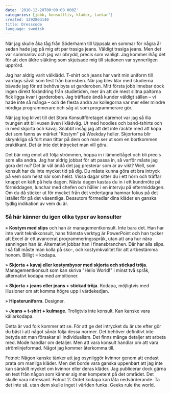 ```yaml
---
date: '2010-12-20T00:00:00.000Z'
categories: [jobb, konsultliv, kläder, tankar"]
created: 1292803140
title: Dresscode
language: swedish
---
```


När jag skulle åka tåg från Söderhamn till Uppsala en sommar för några år sedan hade jag på mig ett par trasiga jeans. Väldigt trasiga jeans. Men det var sommarlov och jag var obrydd, precis som vanligt. Jag kommer ihåg det för att den äldre släkting som skjutsade mig till stationen var synnerligen upprörd.

Jag har aldrig varit välklädd. T-shirt och jeans har varit min uniform till vardags såväl som fest från barnsben. När jag blev klar med studierna bävade jag för att behöva byta ut garderoben. Mitt första jobb innebar dock ingen direkt förändring från studietiden, mer än att de mest slitna paltorna fick ligga kvar i garderoben. Jag träffade ändå kunder väldigt sällan – vi hade inte så många – och de flesta andra av kollegorna var mer eller mindre nördiga programmerare och såg ut som programmerare gör.

När jag tog klivet till det Stora Konsultföretaget däremot var jag så illa tvungen att bli vuxen även i klädväg. Ut med hoodies och band-tshirts och in med skjorta och kavaj. Snabbt insåg jag att det inte räckte med att köpa det som fanns av märket "Kostym" på Weekday heller. Skjortorna blir skrynkliga så fort man tittar på dem och man ser ut som en bortkommen praktikant. Det är inte det intrycket man vill göra.

Det bär mig emot att följa strömmen, hoppa in i lämmeltåget och bli precis som alla andra. Jag har aldrig jobbat för att passa in, så varför måste jag göra det nu? Det är väl ändå det jag presterar som är av vikt? Well, som konsult har du inte mycket tid på dig. Du måste kunna göra ett bra intryck på vem som helst när som helst. Vissa dagar sitter du i ett hörn och träffar knappt en käft på hela dagen. Nästa dagen kastas du in i ett kundmöte på förmiddagen, lunchar med chefen och håller i en intervju på eftermiddagen. Om du då sticker ut för mycket från det vedertagna hamnar fokus på det istället för på det väsentliga. Dessutom förmedlar dina kläder en ganska tydlig indikation av vem du är.

### Så här känner du igen olika typer av konsulter

» **Kostym med slips** och han är managementkonsult. Inte bara det. Han har inte varit teknikkonsult, hans främsta verktyg är PowerPoint och han tycker att Excel är ett avancerat programmeringsspråk, utan att ana hur nära sanningen han är. Alternativt jobbar han i finansbranchen. Där har alla slips. I så fall måste man kolla på sko-, och kostymkvalitet för att artbestämma honom. Billigt = kodapa.

» **Skjorta + kavaj eller kostymbyxor med skjorta och stickad tröja**. Managementkonsult som kan skriva "Hello World!" i minst två språk, alternativt kodapa med ambitioner.

» **Skjorta + jeans eller jeans + stickad tröja**. Kodapa, möjligtvis med illusioner om att komma högre upp i värdekedjan.

» **Hipsteruniform**. Designer.

» **Jeans + t-shirt + kulmage**. Troligtvis inte konsult. Kan kanske vara källarkodapa.

Detta är vad folk kommer att se. För att ge det intrycket du är ute efter gör du bäst i att något sånär följa dessa normer. Det behöver definitivt inte betyda att man försakar all individualism. Det finns många detaljer att arbeta med. Mode handlar om detaljer. Men att vara konsult handlar om att vara strömlinjeformad. Något jag kommer återkomma till.

Fotnot: Någon kanske tänker att jag osynliggör kvinnor genom att endast prata om manliga kläder. Men det borde vara ganska uppenbart att jag inte kan särskilt mycket om kvinnor eller deras kläder. Jag publicerar dock gärna en text från någon som känner sig mer kompetent på det området. Det skulle vara intressant.
Fotnot 2: Ordet kodapa kan låta nedvärderande. Ta det inte så. utan dem skulle inget i världen funka. Geeks rule the world.
